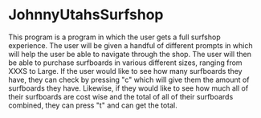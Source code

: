# JohnnyUtahsSurfshop
This program is a program in which the user gets a full surfshop experience. The user will be given a handful of different prompts in which will help the user be able to navigate through the shop. The user will then be able to purchase surfboards in various different sizes, ranging from XXXS to Large. If the user would like to see how many surfboards they have, they can check by pressing "c" which will give them the amount of surfboards they have. Likewise, if they would like to see how much all of their surfboards are cost wise and the total of all of their surfboards combined, they can press "t" and can get the total.
